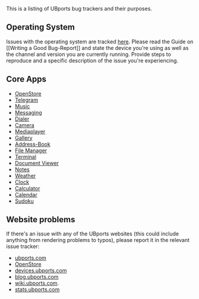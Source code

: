 This is a listing of UBports bug trackers and their purposes.

## Operating System

Issues with the operating system are tracked [here](https://github.com/ubports/ubports-touch). Please read the Guide on [[Writing a Good Bug-Report]] and state the device you're using as well as the channel and version you are currently running. Provide steps to reproduce and a specific description of the issue you're experiencing.

## Core Apps

* [OpenStore](https://bugs.launchpad.net/openstore)
* [Telegram](https://github.com/yunit-io/telegram-app/issues)
* [Music](https://github.com/ubports/music-app/issues)
* [Messaging](https://github.com/ubports/messaging-app/issues)
* [Dialer](https://github.com/ubports/dialer-app/issues)
* [Camera](https://github.com/ubports/camera-app/issues)
* [Mediaplayer](https://github.com/ubports/mediaplayer-app/issues)
* [Gallery](https://github.com/ubports/gallery-app/issues)
* [Address-Book](https://github.com/ubports/address-book-app/issues)
* [File Manager](https://github.com/ubports/filemanager-app/issues)
* [Terminal](https://github.com/ubports/terminal-app/issues)
* [Document Viewer](https://github.com/ubports/docviewer-app/issues)
* [Notes](https://github.com/ubports/notes-app/issues)
* [Weather](https://github.com/ubports/weather-app/issues)
* [Clock](https://github.com/ubports/clock-app/issues)
* [Calculator](https://github.com/ubports/calculator-app/issues)
* [Calendar](https://github.com/ubports/calendar-app/issues)
* [Sudoku](https://github.com/ubports/sudoku-app/issues)

## Website problems

If there's an issue with any of the UBports websites (this could include anything from rendering problems to typos), please report it in the relevant issue tracker:

* [ubports.com](https://github.com/ubports/ubports.com/issues)
* [OpenStore](https://bugs.launchpad.net/openstore-web)
* [devices.ubports.com](https://github.com/ubports/devices.ubports.com/issues)
* [blog.ubports.com](https://github.com/ubports/blog.ubports.com)
* [wiki.ubports.com](https://github.com/ubports/wiki.ubports.com).
* [stats.ubports.com](https://github.com/ubports/stats.ubports.com/issues)
